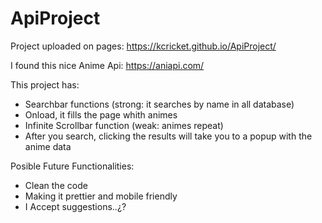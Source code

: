 # ApiProject

Project uploaded on pages: 
  https://kcricket.github.io/ApiProject/

I found this nice Anime Api:
  https://aniapi.com/
  
This project has:
  - Searchbar functions (strong: it searches by name in all database)
  - Onload, it fills the page whith animes
  - Infinite Scrollbar function (weak: animes repeat)
  - After you search, clicking the results will take you to a popup with the anime data

Posible Future Functionalities:
  - Clean the code
  - Making it prettier and mobile friendly
  - I Accept suggestions..¿?
